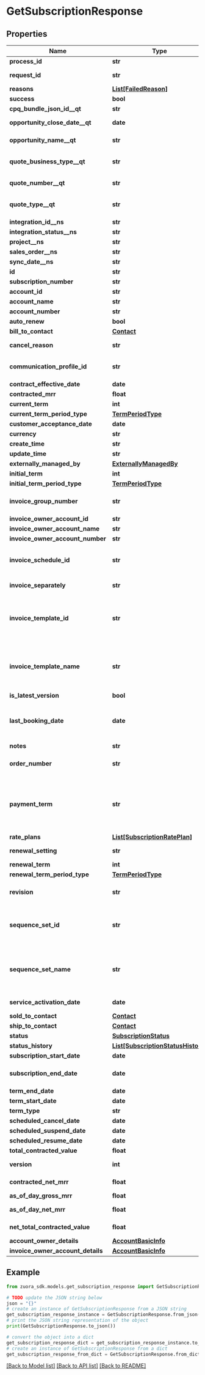 # GetSubscriptionResponse


## Properties

Name | Type | Description | Notes
------------ | ------------- | ------------- | -------------
**process_id** | **str** | The Id of the process that handle the operation.  | [optional] 
**request_id** | **str** | Unique request identifier. If you need to contact us about a specific request, providing the request identifier will ensure the fastest possible resolution.  | [optional] 
**reasons** | [**List[FailedReason]**](FailedReason.md) |  | [optional] 
**success** | **bool** | Indicates whether the call succeeded.  | [optional] 
**cpq_bundle_json_id__qt** | **str** | The Bundle product structures from Zuora Quotes if you utilize Bundling in Salesforce. Do not change the value in this field.  | [optional] 
**opportunity_close_date__qt** | **date** | The closing date of the Opportunity. This field is used in Zuora data sources to report on Subscription metrics. If the subscription originated from Zuora Quotes, the value is populated with the value from Zuora Quotes.  | [optional] 
**opportunity_name__qt** | **str** | The unique identifier of the Opportunity. This field is used in Zuora data sources to report on Subscription metrics. If the subscription originated from Zuora Quotes, the value is populated with the value from Zuora Quotes.  | [optional] 
**quote_business_type__qt** | **str** | The specific identifier for the type of business transaction the Quote represents such as New, Upsell, Downsell, Renewal or Churn. This field is used in Zuora data sources to report on Subscription metrics. If the subscription originated from Zuora Quotes, the value is populated with the value from Zuora Quotes.  | [optional] 
**quote_number__qt** | **str** | The unique identifier of the Quote. This field is used in Zuora data sources to report on Subscription metrics. If the subscription originated from Zuora Quotes, the value is populated with the value from Zuora Quotes.  | [optional] 
**quote_type__qt** | **str** | The Quote type that represents the subscription lifecycle stage such as New, Amendment, Renew or Cancel. This field is used in Zuora data sources to report on Subscription metrics. If the subscription originated from Zuora Quotes, the value is populated with the value from Zuora Quotes.  | [optional] 
**integration_id__ns** | **str** | ID of the corresponding object in NetSuite. Only available if you have installed the [Zuora Connector for NetSuite](https://www.zuora.com/connect/app/?appId&#x3D;265).  | [optional] 
**integration_status__ns** | **str** | Status of the subscription&#39;s synchronization with NetSuite. Only available if you have installed the [Zuora Connector for NetSuite](https://www.zuora.com/connect/app/?appId&#x3D;265).  | [optional] 
**project__ns** | **str** | The NetSuite project that the subscription was created from. Only available if you have installed the [Zuora Connector for NetSuite](https://www.zuora.com/connect/app/?appId&#x3D;265).  | [optional] 
**sales_order__ns** | **str** | The NetSuite sales order than the subscription was created from. Only available if you have installed the [Zuora Connector for NetSuite](https://www.zuora.com/connect/app/?appId&#x3D;265).  | [optional] 
**sync_date__ns** | **str** | Date when the subscription was synchronized with NetSuite. Only available if you have installed the [Zuora Connector for NetSuite](https://www.zuora.com/connect/app/?appId&#x3D;265).  | [optional] 
**id** | **str** | Subscription ID.  | [optional] 
**subscription_number** | **str** | Subscription number. | [optional] 
**account_id** | **str** | The ID of the account associated with this subscription. | [optional] 
**account_name** | **str** | The name of the account associated with this subscription. | [optional] 
**account_number** | **str** | The number of the account associated with this subscription. | [optional] 
**auto_renew** | **bool** | If &#x60;true&#x60;, the subscription automatically renews at the end of the term. Default is &#x60;false&#x60;.  | [optional] 
**bill_to_contact** | [**Contact**](Contact.md) |  | [optional] 
**cancel_reason** | **str** | The reason for a subscription cancellation copied from the &#x60;changeReason&#x60; field of a Cancel Subscription order action.   This field contains valid value only if a subscription is cancelled through the Orders UI or API. Otherwise, the value for this field will always be &#x60;null&#x60;.  | [optional] 
**communication_profile_id** | **str** | The ID of the communication profile associated with the subscription.  **Note**: This field is available only if you have the &lt;a href&#x3D;\&quot;https://knowledgecenter.zuora.com/Zuora_Billing/Bill_your_customers/Bill_customers_at_subscription_level/Flexible_Billing_Attributes\&quot; target&#x3D;\&quot;_blank\&quot;&gt;Flexible Billing Attributes&lt;/a&gt; feature enabled.  | [optional] 
**contract_effective_date** | **date** | Effective contract date for this subscription, as yyyy-mm-dd.  | [optional] 
**contracted_mrr** | **float** | Monthly recurring revenue of the subscription.  | [optional] 
**current_term** | **int** | The length of the period for the current subscription term.  | [optional] 
**current_term_period_type** | [**TermPeriodType**](TermPeriodType.md) |  | [optional] 
**customer_acceptance_date** | **date** | The date on which the services or products within a subscription have been accepted by the customer, as yyyy-mm-dd.  | [optional] 
**currency** | **str** | The currency of the subscription.  | [optional] 
**create_time** | **str** | The date when the subscription was created, as yyyy-mm-dd HH:MM:SS.  | [optional] 
**update_time** | **str** | The date when the subscription was last updated, as yyyy-mm-dd HH:MM:SS.  | [optional] 
**externally_managed_by** | [**ExternallyManagedBy**](ExternallyManagedBy.md) |  | [optional] 
**initial_term** | **int** | The length of the period for the first subscription term.  | [optional] 
**initial_term_period_type** | [**TermPeriodType**](TermPeriodType.md) |  | [optional] 
**invoice_group_number** | **str** | The number of invoice group associated with the subscription.  **Note**: This field is available only if you have the &lt;a href&#x3D;\&quot;https://knowledgecenter.zuora.com/Zuora_Billing/Bill_your_customers/Bill_customers_at_subscription_level/Flexible_Billing_Attributes\&quot; target&#x3D;\&quot;_blank\&quot;&gt;Flexible Billing Attributes&lt;/a&gt; feature enabled.  | [optional] 
**invoice_owner_account_id** | **str** |  | [optional] 
**invoice_owner_account_name** | **str** |  | [optional] 
**invoice_owner_account_number** | **str** |  | [optional] 
**invoice_schedule_id** | **str** | The ID of the invoice schedule associated with the subscription.  If multiple invoice schedules are created for different terms of a subscription, this field stores the latest invoice schedule.  **Note**: This field is available only if you have the &lt;a href&#x3D;\&quot;https://knowledgecenter.zuora.com/Billing/Billing_and_Payments/Billing_Schedule\&quot; target&#x3D;\&quot;_blank\&quot;&gt;Billing Schedule&lt;/a&gt; feature in the **Early Adopter** phase enabled.  | [optional] 
**invoice_separately** | **str** | Separates a single subscription from other subscriptions and creates an invoice for the subscription.   If the value is &#x60;true&#x60;, the subscription is billed separately from other subscriptions. If the value is &#x60;false&#x60;, the subscription is included with other subscriptions in the account invoice.  | [optional] 
**invoice_template_id** | **str** | The ID of the invoice template associated with the subscription.  **Note**:    - If you have the &lt;a href&#x3D;\&quot;https://knowledgecenter.zuora.com/Zuora_Billing/Bill_your_customers/Bill_customers_at_subscription_level/Flexible_Billing_Attributes\&quot; target&#x3D;\&quot;_blank\&quot;&gt;Flexible Billing Attributes&lt;/a&gt; feature disabled, this field is unavailable in the request body and the value of this field is &#x60;null&#x60; in the response body.    - If you have the Flexible Billing Attributes feature enabled, and you do not specify this field in the request or you select **Default Template from Account** for this field during subscription creation, the value of this field is automatically set to &#x60;null&#x60; in the response body.  | [optional] 
**invoice_template_name** | **str** | The name of the invoice template associated with the subscription.  **Note**:    - If you have the &lt;a href&#x3D;\&quot;https://knowledgecenter.zuora.com/Zuora_Billing/Bill_your_customers/Bill_customers_at_subscription_level/Flexible_Billing_Attributes\&quot; target&#x3D;\&quot;_blank\&quot;&gt;Flexible Billing Attributes&lt;/a&gt; feature disabled, the value of this field is &#x60;null&#x60; in the response body.    - If you have the Flexible Billing Attributes feature enabled, and you do not specify the &#x60;invoiceTemplateId&#x60; field in the request or you select **Default Template from Account** for the &#x60;invoiceTemplateId&#x60; field during subscription creation, the value of the &#x60;invoiceTemplateName&#x60; field is automatically set to &#x60;null&#x60; in the response body.     | [optional] 
**is_latest_version** | **bool** | If &#x60;true&#x60;, the current subscription object is the latest version. | [optional] 
**last_booking_date** | **date** | The last booking date of the subscription object. This field is writable only when the subscription is newly created as a first version subscription. You can override the date value when creating a subscription through the Subscribe and Amend API or the subscription creation UI (non-Orders). Otherwise, the default value &#x60;today&#x60; is set per the user&#39;s timezone. The value of this field is as follows: * For a new subscription created by the [Subscribe and Amend APIs](https://knowledgecenter.zuora.com/Billing/Subscriptions/Orders/Orders_Harmonization/Orders_Migration_Guidance#Subscribe_and_Amend_APIs_to_Migrate), this field has the value of the subscription creation date. * For a subscription changed by an amendment, this field has the value of the amendment booking date. * For a subscription created or changed by an order, this field has the value of the order date.  | [optional] 
**notes** | **str** | A string of up to 65,535 characters.  | [optional] 
**order_number** | **str** | The order number of the order in which the changes on the subscription are made.   **Note:** This field is only available if you have the [Order Metrics](https://knowledgecenter.zuora.com/BC_Subscription_Management/Orders/AA_Overview_of_Orders#Order_Metrics) feature enabled. If you wish to have access to the feature, submit a request at [Zuora Global Support](http://support.zuora.com/). We will investigate your use cases and data before enabling this feature for you.  | [optional] 
**payment_term** | **str** | The name of the payment term associated with the subscription. For example, &#x60;Net 30&#x60;. The payment term determines the due dates of invoices.  **Note**:    - If you have the &lt;a href&#x3D;\&quot;https://knowledgecenter.zuora.com/Zuora_Billing/Bill_your_customers/Bill_customers_at_subscription_level/Flexible_Billing_Attributes\&quot; target&#x3D;\&quot;_blank\&quot;&gt;Flexible Billing Attributes&lt;/a&gt; feature disabled, this field is unavailable in the request body and the value of this field is &#x60;null&#x60; in the response body.    - If you have the Flexible Billing Attributes feature enabled, and you do not specify this field in the request or you select **Default Term from Account** for this field during subscription creation, the value of this field is automatically set to &#x60;null&#x60; in the response body.  | [optional] 
**rate_plans** | [**List[SubscriptionRatePlan]**](SubscriptionRatePlan.md) | Container for rate plans.  | [optional] 
**renewal_setting** | **str** | Specifies whether a termed subscription will remain &#x60;TERMED&#x60; or change to &#x60;EVERGREEN&#x60; when it is renewed.   Values are:  * &#x60;RENEW_WITH_SPECIFIC_TERM&#x60; (default) * &#x60;RENEW_TO_EVERGREEN&#x60;  | [optional] 
**renewal_term** | **int** | The length of the period for the subscription renewal term.  | [optional] 
**renewal_term_period_type** | [**TermPeriodType**](TermPeriodType.md) |  | [optional] 
**revision** | **str** | An auto-generated decimal value uniquely tagged with a subscription. The value always contains one decimal place, for example, the revision of a new subscription is 1.0. If a further version of the subscription is created, the revision value will be increased by 1. Also, the revision value is always incremental regardless of deletion of subscription versions.  | [optional] 
**sequence_set_id** | **str** | The ID of the sequence set associated with the subscription.  **Note**:    - If you have the &lt;a href&#x3D;\&quot;https://knowledgecenter.zuora.com/Zuora_Billing/Bill_your_customers/Bill_customers_at_subscription_level/Flexible_Billing_Attributes\&quot; target&#x3D;\&quot;_blank\&quot;&gt;Flexible Billing Attributes&lt;/a&gt; feature disabled, this field is unavailable in the request body and the value of this field is &#x60;null&#x60; in the response body.    - If you have the Flexible Billing Attributes feature enabled, and you do not specify this field in the request or you select **Default Set from Account** for this field during subscription creation, the value of this field is automatically set to &#x60;null&#x60; in the response body.  | [optional] 
**sequence_set_name** | **str** | The name of the sequence set associated with the subscription.  **Note**:    - If you have the &lt;a href&#x3D;\&quot;https://knowledgecenter.zuora.com/Zuora_Billing/Bill_your_customers/Bill_customers_at_subscription_level/Flexible_Billing_Attributes\&quot; target&#x3D;\&quot;_blank\&quot;&gt;Flexible Billing Attributes&lt;/a&gt; feature disabled, the value of this field is &#x60;null&#x60; in the response body.    - If you have the Flexible Billing Attributes feature enabled, and you do not specify the &#x60;sequenceSetId&#x60; field in the request or you select **Default Template from Account** for the &#x60;sequenceSetId&#x60; field during subscription creation, the value of the &#x60;sequenceSetName&#x60; field is automatically set to &#x60;null&#x60; in the response body.  | [optional] 
**service_activation_date** | **date** | The date on which the services or products within a subscription have been activated and access has been provided to the customer, as yyyy-mm-dd  | [optional] 
**sold_to_contact** | [**Contact**](Contact.md) |  | [optional] 
**ship_to_contact** | [**Contact**](Contact.md) |  | [optional] 
**status** | [**SubscriptionStatus**](SubscriptionStatus.md) |  | [optional] 
**status_history** | [**List[SubscriptionStatusHistory]**](SubscriptionStatusHistory.md) | Container for status history.  | [optional] 
**subscription_start_date** | **date** | Date the subscription becomes effective.  | [optional] 
**subscription_end_date** | **date** | The date when the subscription term ends, where the subscription ends at midnight the day before. For example, if the &#x60;subscriptionEndDate&#x60; is 12/31/2016, the subscriptions ends at midnight (00:00:00 hours) on 12/30/2016. This date is the same as the term end date or the cancelation date, as appropriate.  | [optional] 
**term_end_date** | **date** | Date the subscription term ends. If the subscription is evergreen, this is null or is the cancellation date (if one has been set).  | [optional] 
**term_start_date** | **date** | Date the subscription term begins. If this is a renewal subscription, this date is different from the subscription start date.  | [optional] 
**term_type** | **str** | Possible values are: &#x60;TERMED&#x60;, &#x60;EVERGREEN&#x60;.  | [optional] 
**scheduled_cancel_date** | **date** |  | [optional] 
**scheduled_suspend_date** | **date** |  | [optional] 
**scheduled_resume_date** | **date** |  | [optional] 
**total_contracted_value** | **float** | Total contracted value of the subscription.  | [optional] 
**version** | **int** | This is the subscription version automatically generated by Zuora Billing. Each order or amendment creates a new version of the subscription, which incorporates the changes made in the order or amendment. | [optional] 
**contracted_net_mrr** | **float** | Monthly recurring revenue of the subscription inclusive of all the discounts applicable, including the fixed-amount discounts and percentage discounts.  | [optional] 
**as_of_day_gross_mrr** | **float** | Monthly recurring revenue of the subscription exclusive of any discounts applicable as of specified day.  | [optional] 
**as_of_day_net_mrr** | **float** | Monthly recurring revenue of the subscription inclusive of all the discounts applicable, including the fixed-amount discounts and percentage discounts as of specified day.  | [optional] 
**net_total_contracted_value** | **float** | Total contracted value of the subscription inclusive of all the discounts applicable, including the fixed-amount discounts and percentage discounts.  | [optional] 
**account_owner_details** | [**AccountBasicInfo**](AccountBasicInfo.md) |  | [optional] 
**invoice_owner_account_details** | [**AccountBasicInfo**](AccountBasicInfo.md) |  | [optional] 

## Example

```python
from zuora_sdk.models.get_subscription_response import GetSubscriptionResponse

# TODO update the JSON string below
json = "{}"
# create an instance of GetSubscriptionResponse from a JSON string
get_subscription_response_instance = GetSubscriptionResponse.from_json(json)
# print the JSON string representation of the object
print(GetSubscriptionResponse.to_json())

# convert the object into a dict
get_subscription_response_dict = get_subscription_response_instance.to_dict()
# create an instance of GetSubscriptionResponse from a dict
get_subscription_response_from_dict = GetSubscriptionResponse.from_dict(get_subscription_response_dict)
```
[[Back to Model list]](../README.md#documentation-for-models) [[Back to API list]](../README.md#documentation-for-api-endpoints) [[Back to README]](../README.md)


